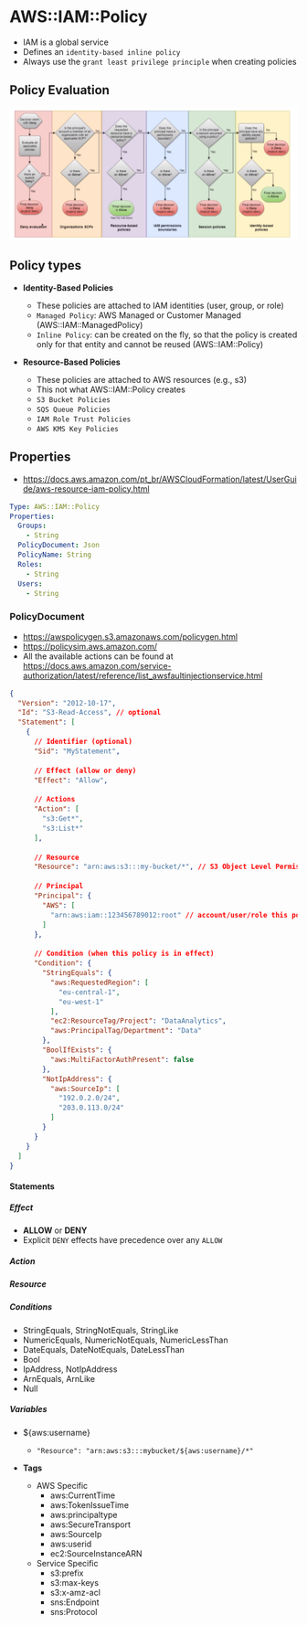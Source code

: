 # AWS::IAM::Policy

- IAM is a global service
- Defines an `identity-based inline policy`
- Always use the `grant least privilege principle` when creating policies

## Policy Evaluation

![Policy Evaluation Logic](.images/iam-policy-evalation-logic.png)

## Policy types

- **Identity-Based Policies**
  - These policies are attached to IAM identities (user, group, or role)
  - `Managed Policy`: AWS Managed or Customer Managed (AWS::IAM::ManagedPolicy)
  - `Inline Policy`: can be created on the fly, so that the policy is created only for that entity and cannot be reused (AWS::IAM::Policy)

- **Resource-Based Policies**
  - These policies are attached to AWS resources (e.g., s3)
  - This not what AWS::IAM::Policy creates
  - `S3 Bucket Policies`
  - `SQS Queue Policies`
  - `IAM Role Trust Policies`
  - `AWS KMS Key Policies`

## Properties

- <https://docs.aws.amazon.com/pt_br/AWSCloudFormation/latest/UserGuide/aws-resource-iam-policy.html>

```yaml
Type: AWS::IAM::Policy
Properties:
  Groups:
    - String
  PolicyDocument: Json
  PolicyName: String
  Roles:
    - String
  Users:
    - String
```

### PolicyDocument

- <https://awspolicygen.s3.amazonaws.com/policygen.html>
- <https://policysim.aws.amazon.com/>
- All the available actions can be found at <https://docs.aws.amazon.com/service-authorization/latest/reference/list_awsfaultinjectionservice.html>

```json
{
  "Version": "2012-10-17",
  "Id": "S3-Read-Access", // optional
  "Statement": [
    {
      // Identifier (optional)
      "Sid": "MyStatement",

      // Effect (allow or deny)
      "Effect": "Allow",

      // Actions
      "Action": [
        "s3:Get*",
        "s3:List*"
      ],

      // Resource
      "Resource": "arn:aws:s3:::my-bucket/*", // S3 Object Level Permission (all files)

      // Principal
      "Principal": {
        "AWS": [
          "arn:aws:iam::123456789012:root" // account/user/role this policies applies to
        ]
      },

      // Condition (when this policy is in effect)
      "Condition": {
        "StringEquals": {
          "aws:RequestedRegion": [
            "eu-central-1",
            "eu-west-1"
          ],
          "ec2:ResourceTag/Project": "DataAnalytics",
          "aws:PrincipalTag/Department": "Data"
        },
        "BoolIfExists": {
          "aws:MultiFactorAuthPresent": false
        },
        "NotIpAddress": {
          "aws:SourceIp": [
            "192.0.2.0/24",
            "203.0.113.0/24"
          ]
        }
      }
    }
  ]
}

```

#### Statements

##### Effect

- **ALLOW** or **DENY**
- Explicit `DENY` effects have precedence over any `ALLOW`

##### Action

##### Resource

##### Conditions

- StringEquals, StringNotEquals, StringLike
- NumericEquals, NumericNotEquals, NumericLessThan
- DateEquals, DateNotEquals, DateLessThan
- Bool
- IpAddress, NotIpAddress
- ArnEquals, ArnLike
- Null

##### Variables

- ${aws:username}
  - `"Resource": "arn:aws:s3:::mybucket/${aws:username}/*"`

- **Tags**
  - AWS Specific
    - aws:CurrentTime
    - aws:TokenIssueTime
    - aws:principaltype
    - aws:SecureTransport
    - aws:SourceIp
    - aws:userid
    - ec2:SourceInstanceARN
  - Service Specific
    - s3:prefix
    - s3:max-keys
    - s3:x-amz-acl
    - sns:Endpoint
    - sns:Protocol
